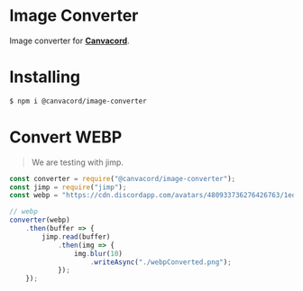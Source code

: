 # Image Converter
Image converter for **[Canvacord](https://npmjs.com/package/canvacord)**.

# Installing

```sh
$ npm i @canvacord/image-converter
```

# Convert WEBP
> We are testing with jimp.

```js
const converter = require("@canvacord/image-converter");
const jimp = require("jimp");
const webp = "https://cdn.discordapp.com/avatars/480933736276426763/1ed14839f98137052373097a77e31510.webp?size=1024";

// webp
converter(webp)
    .then(buffer => {
        jimp.read(buffer)
            .then(img => {
                img.blur(10)
                    .writeAsync("./webpConverted.png");
            });
    });
```
